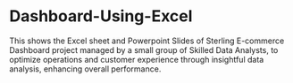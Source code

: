 # Dashboard-Using-Excel
This shows the Excel sheet and Powerpoint Slides of Sterling E-commerce Dashboard project managed by a small group of Skilled Data Analysts, to optimize operations and customer experience through insightful data analysis, enhancing overall performance. 

